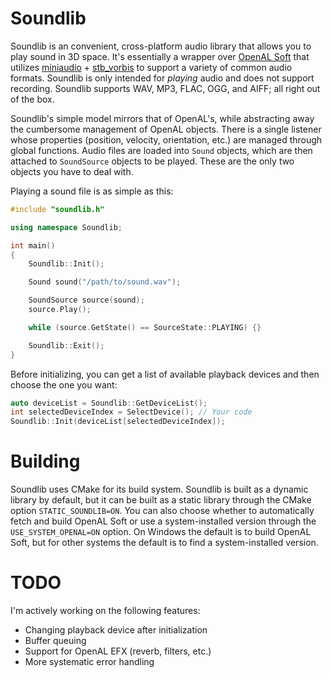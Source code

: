 # Soundlib
Soundlib is an convenient, cross-platform audio library that allows you to play sound in 3D space. It's essentially a wrapper over [OpenAL Soft](https://github.com/kcat/openal-soft) that utilizes [miniaudio](https://github.com/mackron/miniaudio) + [stb_vorbis](https://github.com/nothings/stb) to support a variety of common audio formats. Soundlib is only intended for _playing_ audio and does not support recording. Soundlib supports WAV, MP3, FLAC, OGG, and AIFF; all right out of the box.

Soundlib's simple model mirrors that of OpenAL's, while abstracting away the cumbersome management of OpenAL objects. There is a single listener whose properties (position, velocity, orientation, etc.) are managed through global functions. Audio files are loaded into `Sound` objects, which are then attached to `SoundSource` objects to be played. These are the only two objects you have to deal with.

Playing a sound file is as simple as this:
```cpp
#include "soundlib.h"

using namespace Soundlib;

int main()
{
	Soundlib::Init();

	Sound sound("/path/to/sound.wav");

	SoundSource source(sound);
	source.Play();

	while (source.GetState() == SourceState::PLAYING) {}

    Soundlib::Exit();
}
```
Before initializing, you can get a list of available playback devices and then choose the one you want:
```cpp
auto deviceList = Soundlib::GetDeviceList();
int selectedDeviceIndex = SelectDevice(); // Your code
Soundlib::Init(deviceList[selectedDeviceIndex]);
```

# Building
Soundlib uses CMake for its build system. Soundlib is built as a dynamic library by default, but it can be built as a static library through the CMake option `STATIC_SOUNDLIB=ON`. You can also choose whether to automatically fetch and build OpenAL Soft or use a system-installed version through the `USE_SYSTEM_OPENAL=ON` option. On Windows the default is to build OpenAL Soft, but for other systems the default is to find a system-installed version.

# TODO
I'm actively working on the following features:
* Changing playback device after initialization
* Buffer queuing
* Support for OpenAL EFX (reverb, filters, etc.)
* More systematic error handling
